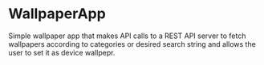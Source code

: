 # WallpaperApp

Simple wallpaper app that makes API calls to a REST API server to fetch wallpapers according to categories or desired search string and allows the user to set it as device wallpepr.
